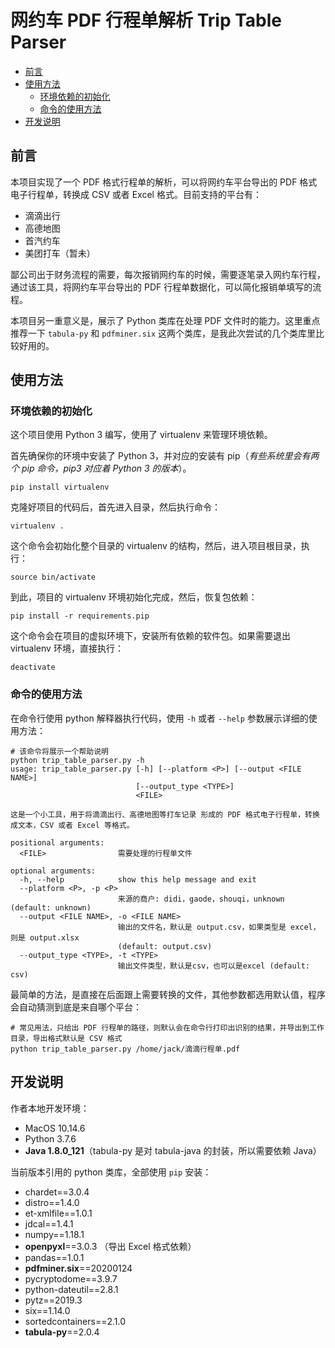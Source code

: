 # 网约车 PDF 行程单解析 Trip Table Parser

- [前言](#前言)
- [使用方法](#使用方法)
  - [环境依赖的初始化](#环境依赖的初始化)
  - [命令的使用方法](#命令的使用方法)
- [开发说明](#开发说明)

## 前言

本项目实现了一个 PDF 格式行程单的解析，可以将网约车平台导出的 PDF 格式电子行程单，转换成 CSV 或者 Excel 格式。目前支持的平台有：
 * 滴滴出行
 * 高德地图
 * 首汽约车
 * 美团打车（暂未）

鄙公司出于财务流程的需要，每次报销网约车的时候，需要逐笔录入网约车行程，通过该工具，将网约车平台导出的 PDF 行程单数据化，可以简化报销单填写的流程。

本项目另一重意义是，展示了 Python 类库在处理 PDF 文件时的能力。这里重点推荐一下 `tabula-py` 和 `pdfminer.six` 这两个类库，是我此次尝试的几个类库里比较好用的。

## 使用方法

### 环境依赖的初始化

这个项目使用 Python 3 编写，使用了 virtualenv 来管理环境依赖。

首先确保你的环境中安装了 Python 3，并对应的安装有 pip（_有些系统里会有两个 pip 命令，pip3 对应着 Python 3 的版本_）。

```shell
pip install virtualenv
```

克隆好项目的代码后，首先进入目录，然后执行命令：

```shell
virtualenv .
```

这个命令会初始化整个目录的 virtualenv 的结构，然后，进入项目根目录，执行：

```shell
source bin/activate
```

到此，项目的 virtualenv 环境初始化完成，然后，恢复包依赖：

```shell
pip install -r requirements.pip
```

这个命令会在项目的虚拟环境下，安装所有依赖的软件包。如果需要退出 virtualenv 环境，直接执行：

```shell
deactivate
```

### 命令的使用方法
在命令行使用 python 解释器执行代码，使用 `-h` 或者 `--help` 参数展示详细的使用方法：

```shell
# 该命令将展示一个帮助说明
python trip_table_parser.py -h
usage: trip_table_parser.py [-h] [--platform <P>] [--output <FILE NAME>]
                            [--output_type <TYPE>]
                            <FILE>

这是一个小工具，用于将滴滴出行、高德地图等打车记录 形成的 PDF 格式电子行程单，转换成文本，CSV 或者 Excel 等格式。

positional arguments:
  <FILE>                需要处理的行程单文件

optional arguments:
  -h, --help            show this help message and exit
  --platform <P>, -p <P>
                        来源的商户: didi，gaode，shouqi，unknown (default: unknown)
  --output <FILE NAME>, -o <FILE NAME>
                        输出的文件名，默认是 output.csv，如果类型是 excel，则是 output.xlsx
                        (default: output.csv)
  --output_type <TYPE>, -t <TYPE>
                        输出文件类型，默认是csv，也可以是excel (default: csv)
```

最简单的方法，是直接在后面跟上需要转换的文件，其他参数都选用默认值，程序会自动猜测到底是来自哪个平台：

```shell
# 常见用法，只给出 PDF 行程单的路径，则默认会在命令行打印出识别的结果，并导出到工作目录，导出格式默认是 CSV 格式
python trip_table_parser.py /home/jack/滴滴行程单.pdf
```


## 开发说明

作者本地开发环境：

 * MacOS 10.14.6
 * Python 3.7.6
 * **Java 1.8.0_121**（tabula-py 是对 tabula-java 的封装，所以需要依赖 Java）

当前版本引用的 python 类库，全部使用 `pip` 安装：

 * chardet==3.0.4
 * distro==1.4.0
 * et-xmlfile==1.0.1
 * jdcal==1.4.1
 * numpy==1.18.1
 * **openpyxl**==3.0.3 （导出 Excel 格式依赖）
 * pandas==1.0.1
 * **pdfminer.six**==20200124
 * pycryptodome==3.9.7
 * python-dateutil==2.8.1
 * pytz==2019.3
 * six==1.14.0
 * sortedcontainers==2.1.0
 * **tabula-py**==2.0.4
